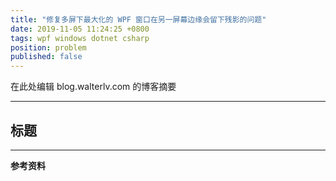 ```yaml
---
title: "修复多屏下最大化的 WPF 窗口在另一屏幕边缘会留下残影的问题"
date: 2019-11-05 11:24:25 +0800
tags: wpf windows dotnet csharp
position: problem
published: false
---
```


在此处编辑 blog.walterlv.com 的博客摘要

---

<div id="toc"></div>

## 标题

---

**参考资料**